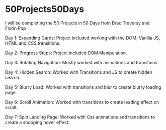 # 50Projects50Days
I will be completing the 50 Projects in 50 Days from Brad Traversy and Florin Pop


Day 1: Expanding Cards:
  Project included working with the DOM, Vanilla JS, HTML and CSS transitions. 
  
Day 2: Progress Steps:
  Project included DOM Manipulation.
  
Day 3: Rotating Navigation:
  Mostly worked with animations and transitions.
  
Day 4: Hidden Search:
  Worked with Transitions and JS to create hidden search. 
  
Day 5: Blurry Load:
  Worked with transitions and blur to create blurry loading page.
  
Day 6: Scroll Animation:
  Worked with transitions to create loading effect on scroll. 

Day 7: Split Landing Page:
Worked with Css animations and transitions to create a shopping hover effect.

